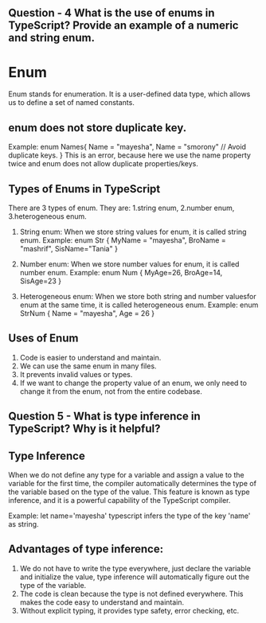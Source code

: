 ## Question - 4 What is the use of enums in TypeScript? Provide an example of a numeric and string enum.

# Enum
Enum stands for enumeration. It is a user-defined data type, which allows us to define a set of named constants. 

## enum does not store duplicate key.
Example:
enum Names{
Name = "mayesha",
Name = "smorony"    // Avoid duplicate keys.
}
This is an error, because here we use the name property twice and enum does not allow duplicate properties/keys.

## Types of Enums in TypeScript
There are 3 types of enum. They are: 1.string enum, 2.number enum, 3.heterogeneous enum.
1. String enum: When we store string values ​​for enum, it is called string enum. 
Example:
enum Str {
MyName = "mayesha",
BroName = "mashrif",
SisName="Tania"
}

2. Number enum: When we store number values ​​for enum, it is called number enum. 
Example:
enum Num {
MyAge=26,
BroAge=14,
SisAge=23
}

3. Heterogeneous enum: When we store both string and number values ​​for enum at the same time, it is called heterogeneous enum.
Example:
enum StrNum {
Name = "mayesha",
Age = 26
}

## Uses of Enum

1. Code is easier to understand and maintain.
2. We can use the same enum in many files.
3. It prevents invalid values ​​or types.
4. If we want to change the property value of an enum, we only need to change it from the enum, not from the entire codebase.


## Question 5 - What is type inference in TypeScript? Why is it helpful?

## Type Inference
When we do not define any type for a variable and assign a value to the variable for the first time, the compiler automatically determines the type of the variable based on the type of the value. This feature is known as type inference, and it is a powerful capability of the TypeScript compiler.

Example:
let name='mayesha'
typescript infers the type of the key 'name' as string.

## Advantages of type inference:
1. We do not have to write the type everywhere, just declare the variable and initialize the value, type inference will automatically figure out the type of the variable.
2. The code is clean because the type is not defined everywhere. This makes the code easy to understand and maintain.
3. Without explicit typing, it provides type safety, error checking, etc.
